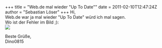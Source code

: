 +++
title = "Web.de mal wieder \"Up To Date\""
date = 2011-02-10T12:47:24Z
author = "Sebastian Löser"
+++
Hi,  
Web.de war ja mal wieder "Up To Date" würd ich mal sagen.  
Wo ist der Fehler im Bild ;):  
![](http://7ax.de/21hr)  
  
Beste Grüße,  
Dino0815
